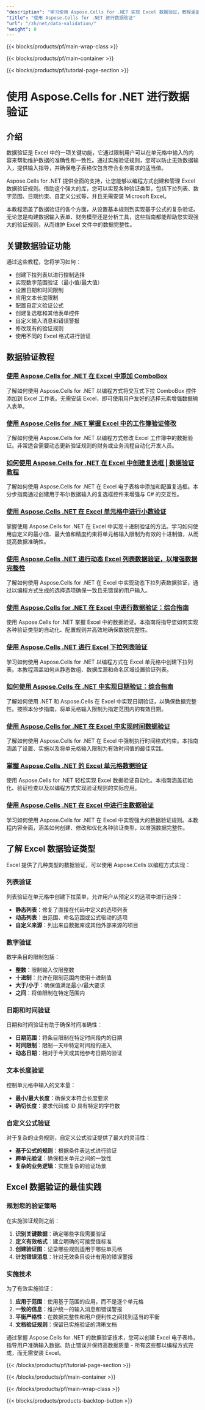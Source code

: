 ```yaml
---
"description": "学习使用 Aspose.Cells for .NET 实现 Excel 数据验证，教程涵盖验证规则、下拉列表、日期/时间约束和错误警报。"
"title": "使用 Aspose.Cells for .NET 进行数据验证"
"url": "/zh/net/data-validation/"
"weight": 8
---
```


{{< blocks/products/pf/main-wrap-class >}}

{{< blocks/products/pf/main-container >}}

{{< blocks/products/pf/tutorial-page-section >}}


# 使用 Aspose.Cells for .NET 进行数据验证

## 介绍

数据验证是 Excel 中的一项关键功能，它通过限制用户可以在单元格中输入的内容来帮助维护数据的准确性和一致性。通过实施验证规则，您可以防止无效数据输入，提供输入指导，并确保电子表格仅包含符合业务需求的适当值。

Aspose.Cells for .NET 提供全面的支持，让您能够以编程方式创建和管理 Excel 数据验证规则。借助这个强大的库，您可以实现各种验证类型，包括下拉列表、数字范围、日期约束、自定义公式等，并且无需安装 Microsoft Excel。

本教程涵盖了数据验证的各个方面，从设置基本规则到实现基于公式的复杂验证。无论您是构建数据输入表单、财务模型还是分析工具，这些指南都能帮助您实现强大的验证规则，从而维护 Excel 文件中的数据完整性。

## 关键数据验证功能

通过这些教程，您将学习如何：

- 创建下拉列表以进行控制选择
- 实现数字范围验证（最小值/最大值）
- 设置日期和时间限制
- 应用文本长度限制
- 配置自定义验证公式
- 创建复选框和其他表单控件
- 自定义输入消息和错误警报
- 修改现有的验证规则
- 使用不同的 Excel 格式进行验证

## 数据验证教程

### [使用 Aspose.Cells for .NET 在 Excel 中添加 ComboBox](./add-combobox-excel-aspose-cells-net)
了解如何使用 Aspose.Cells for .NET 以编程方式将交互式下拉 ComboBox 控件添加到 Excel 工作表。无需安装 Excel，即可使用用户友好的选择元素增强数据输入表单。

### [使用 Aspose.Cells for .NET 掌握 Excel 中的工作簿验证修改](./aspose-cells-net-workbook-validation-modifications)
了解如何使用 Aspose.Cells for .NET 以编程方式修改 Excel 工作簿中的数据验证。非常适合需要动态更新验证规则的财务或业务流程自动化开发人员。

### [如何使用 Aspose.Cells for .NET 在 Excel 中创建复选框 | 数据验证教程](./create-checkboxes-net-excel-aspose-cells)
了解如何使用 Aspose.Cells for .NET 在 Excel 电子表格中添加和配置复选框。本分步指南通过创建用于布尔数据输入的复选框控件来增强与 C# 的交互性。

### [使用 Aspose.Cells .NET 在 Excel 单元格中进行小数验证](./decimal-validation-excel-aspose-cells-net)
掌握使用 Aspose.Cells for .NET 在 Excel 中实现十进制验证的方法。学习如何使用自定义的最小值、最大值和精度约束将单元格输入限制为有效的十进制值，从而提高数据准确性。

### [使用 Aspose.Cells .NET 进行动态 Excel 列表数据验证，以增强数据完整性](./dynamic-excel-data-validation-aspose-cells-net)
了解如何使用 Aspose.Cells for .NET 在 Excel 中实现动态下拉列表数据验证，通过以编程方式生成的选择选项确保一致且无错误的用户输入。

### [使用 Aspose.Cells for .NET 在 Excel 中进行数据验证：综合指南](./excel-data-validation-aspose-cells-dotnet)
使用 Aspose.Cells for .NET 掌握 Excel 中的数据验证。本指南将指导您如何实现各种验证类型的自动化、配置规则并高效地确保数据完整性。

### [使用 Aspose.Cells .NET 进行 Excel 下拉列表验证](./excel-dropdown-validation-aspose-cells-net)
学习如何使用 Aspose.Cells for .NET 以编程方式在 Excel 单元格中创建下拉列表。本教程涵盖如何从静态数组、数据库源和命名区域设置验证列表。

### [如何使用 Aspose.Cells 在 .NET 中实现日期验证：综合指南](./implement-date-validation-net-aspose-cells)
了解如何使用 .NET 和 Aspose.Cells 在 Excel 中实现日期验证，以确保数据完整性。按照本分步指南，将单元格输入限制为指定范围内的有效日期。

### [使用 Aspose.Cells for .NET 在 Excel 中实现时间数据验证](./implement-time-data-validation-aspose-cells-net)
了解如何使用 Aspose.Cells for .NET 在 Excel 中强制执行时间格式约束。本指南涵盖了设置、实施以及将单元格输入限制为有效时间值的最佳实践。

### [掌握 Aspose.Cells .NET 的 Excel 单元格数据验证](./master-aspose-cells-net-excel-cell-validation)
使用 Aspose.Cells for .NET 轻松实现 Excel 数据验证自动化。本指南涵盖初始化、验证检查以及以编程方式实现验证规则的实际应用。

### [使用 Aspose.Cells .NET 在 Excel 中进行主数据验证](./mastering-data-validation-excel-aspose-cells-net)
学习如何使用 Aspose.Cells for .NET 在 Excel 中实现强大的数据验证规则。本教程内容全面，涵盖如何创建、修改和优化各种验证类型，以增强数据完整性。

## 了解 Excel 数据验证类型

Excel 提供了几种类型的数据验证，可以使用 Aspose.Cells 以编程方式实现：

### 列表验证

列表验证在单元格中创建下拉菜单，允许用户从预定义的选项中进行选择：

- **静态列表**：修复了直接在代码中定义的选项列表
- **动态列表**：由范围、命名范围或公式驱动的选项
- **自定义来源**：列出来自数据库或其他外部来源的项目

### 数字验证

数字条目的限制包括：

- **整数**：限制输入仅限整数
- **十进制**：允许在限制范围内使用十进制值
- **大于/小于**：确保值满足最小/最大要求
- **之间**：将值限制在特定范围内

### 日期和时间验证

日期和时间验证有助于确保时间准确性：

- **日期范围**：将条目限制在特定时间段内的日期
- **时间限制**：限制一天中特定时间段的进入
- **动态日期**：相对于今天或其他参考日期的验证

### 文本长度验证

控制单元格中输入的文本量：

- **最小/最大长度**：确保文本符合长度要求
- **确切长度**：要求代码或 ID 具有特定的字符数

### 自定义公式验证

对于复杂的业务规则，自定义公式验证提供了最大的灵活性：

- **基于公式的规则**：根据条件表达式进行验证
- **跨单元验证**：确保相关单元之间的一致性
- **复杂的业务逻辑**：实施复杂的验证场景

## Excel 数据验证的最佳实践

### 规划您的验证策略

在实施验证规则之前：

1. **识别关键数据**：确定哪些字段需要验证
2. **定义有效格式**：建立明确的可接受值标准
3. **创建验证图**：记录哪些规则适用于哪些单元格
4. **计划错误消息**：针对无效条目设计有用的错误警报

### 实施技术

为了有效实施验证：

1. **应用于范围**：使用基于范围的应用，而不是逐个单元格
2. **一致的信息**：维护统一的输入消息和错误警报
3. **平衡严格性**：在数据完整性和用户便利性之间找到适当的平衡
4. **文档验证规则**：保留已实施验证的清晰文档

通过掌握 Aspose.Cells for .NET 的数据验证技术，您可以创建 Excel 电子表格，指导用户准确输入数据、防止错误并保持高数据质量 - 所有这些都以编程方式完成，而无需安装 Excel。

{{< /blocks/products/pf/tutorial-page-section >}}

{{< /blocks/products/pf/main-container >}}

{{< /blocks/products/pf/main-wrap-class >}}

{{< blocks/products/products-backtop-button >}}